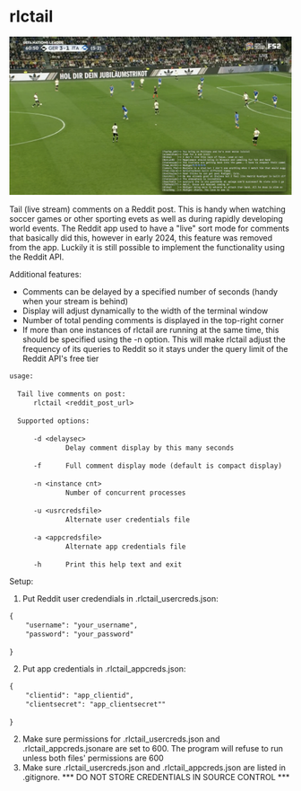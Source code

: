 # rlctail

![Screenshot of rlctail printing Reddit comments while a soccer game is being watched on the screen](screenshot.png)

Tail (live stream) comments on a Reddit post. This is handy when watching
soccer games or other sporting evets as well as during rapidly developing world
events.  The Reddit app used to have a "live" sort mode for comments that
basically did this, however in early 2024, this feature was removed from the
app. Luckily it is still possible to implement the functionality using the
Reddit API.

Additional features:
* Comments can be delayed by a specified number of seconds (handy when your
stream is behind) 
* Display will adjust dynamically to the width of the terminal window
* Number of total pending comments is displayed in the top-right corner
* If more than one instances of rlctail are running at the same time, this
should be specified using the -n option. This will make rlctail adjust the
frequency of its queries to Reddit so it stays under the query limit of the
Reddit API's free tier


```
usage:

  Tail live comments on post:
      rlctail <reddit_post_url>

  Supported options:

      -d <delaysec>
              Delay comment display by this many seconds

      -f      Full comment display mode (default is compact display)

      -n <instance cnt>
              Number of concurrent processes

      -u <usrcredsfile>
              Alternate user credentials file

      -a <appcredsfile>
              Alternate app credentials file

      -h      Print this help text and exit
```

Setup:

1) Put Reddit user credendials in .rlctail_usercreds.json:

```
{
    "username": "your_username",
    "password": "your_password"

}
```
2) Put app credentials in .rlctail_appcreds.json:
```
{
    "clientid": "app_clientid",
    "clientsecret": "app_clientsecret""

}
```

2) Make sure permissions for .rlctail_usercreds.json and
   .rlctail_appcreds.jsonare are set to 600. The program
   will refuse to run unless both files' permissions are 600
3) Make sure .rlctail_usercreds.json and .rlctail_appcreds.json are listed
   in .gitignore. *** DO NOT STORE CREDENTIALS IN SOURCE CONTROL ***

